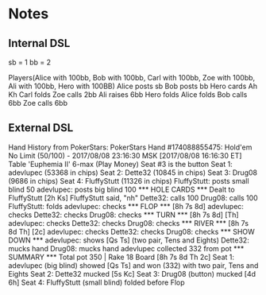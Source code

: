 # Notes

## Internal DSL
sb = 1
bb = 2

Players(Alice with 100bb, Bob with 100bb, Carl with 100bb, Zoe with 100bb, Ali with 100bb, Hero with 100BB)
Alice posts sb
Bob posts bb
Hero cards Ah Kh
Carl folds
Zoe calls 2bb
Ali raises 6bb
Hero folds
Alice folds
Bob calls 6bb
Zoe calls 6bb

## External DSL
Hand History from PokerStars:
PokerStars Hand #174088855475:  Hold'em No Limit (50/100) - 2017/08/08 23:16:30 MSK [2017/08/08 16:16:30 ET]
Table 'Euphemia II' 6-max (Play Money) Seat #3 is the button
Seat 1: adevlupec (53368 in chips)
Seat 2: Dette32 (10845 in chips)
Seat 3: Drug08 (9686 in chips)
Seat 4: FluffyStutt (11326 in chips)
FluffyStutt: posts small blind 50
adevlupec: posts big blind 100
*** HOLE CARDS ***
Dealt to FluffyStutt [2h Ks]
FluffyStutt said, "nh"
Dette32: calls 100
Drug08: calls 100
FluffyStutt: folds
adevlupec: checks
*** FLOP *** [8h 7s 8d]
adevlupec: checks
Dette32: checks
Drug08: checks
*** TURN *** [8h 7s 8d] [Th]
adevlupec: checks
Dette32: checks
Drug08: checks
*** RIVER *** [8h 7s 8d Th] [2c]
adevlupec: checks
Dette32: checks
Drug08: checks
*** SHOW DOWN ***
adevlupec: shows [Qs Ts] (two pair, Tens and Eights)
Dette32: mucks hand
Drug08: mucks hand
adevlupec collected 332 from pot
*** SUMMARY ***
Total pot 350 | Rake 18
Board [8h 7s 8d Th 2c]
Seat 1: adevlupec (big blind) showed [Qs Ts] and won (332) with two pair, Tens and Eights
Seat 2: Dette32 mucked [5s Kc]
Seat 3: Drug08 (button) mucked [4d 6h]
Seat 4: FluffyStutt (small blind) folded before Flop